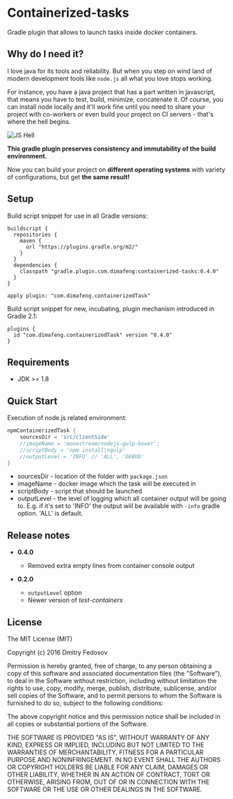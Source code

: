 # Containerized-tasks

Gradle plugin that allows to launch tasks inside docker containers.

## Why do I need it?

I love java for its tools and reliability. But when you step on wind land of modern development
tools like `node.js` all what you love stops working.

For instance, you have a java project that has a part written in javascript, that means you
have to test, build, minimize, concatenate it. Of course, you can install node locally and it'll work
fine until you need to share your project with co-workers or even build your project on CI servers -
that's where the hell begins.

![JS Hell](http://www.toonbarn.com/wordpress/wp-content/uploads/2012/04/Finn-is-losing-it-giving-up.jpg)

**This gradle plugin preserves consistency and immutability of the build environment.**

Now you can build your project on **different operating systems** with variety of configurations, but
get **the same result!**

## Setup

Build script snippet for use in all Gradle versions:

```
buildscript {
  repositories {
    maven {
      url "https://plugins.gradle.org/m2/"
    }
  }
  dependencies {
    classpath "gradle.plugin.com.dimafeng:containerized-tasks:0.4.0"
  }
}

apply plugin: "com.dimafeng.containerizedTask"
```

Build script snippet for new, incubating, plugin mechanism introduced in Gradle 2.1:

```
plugins {
  id "com.dimafeng.containerizedTask" version "0.4.0"
}
```

## Requirements

* JDK >= 1.8

## Quick Start

Execution of node.js related environment:

```groovy
npmContainerizedTask {
    sourcesDir = 'src/clientSide'
    //imageName = 'monostream/nodejs-gulp-bower';
    //scriptBody = 'npm install\ngulp'
    //outputLevel = 'INFO' // 'ALL', 'DEBUG'
}
```
* sourcesDir - location of the folder with `package.json`
* imageName - docker image which the task will be executed in
* scriptBody - script that should be launched
* outputLevel - the level of logging which all container output will be going to. E.g. if it's set
to 'INFO' the output will be available with `-info` gradle option. 'ALL' is default.

## Release notes

* **0.4.0**
    * Removed extra empty lines from container console output

* **0.2.0**
    * `outputLevel` option
    * Newer version of *test-containers*

## License

The MIT License (MIT)

Copyright (c) 2016 Dmitry Fedosov

Permission is hereby granted, free of charge, to any person obtaining a copy of this software and associated
documentation files (the "Software"), to deal in the Software without restriction, including without limitation the
rights to use, copy, modify, merge, publish, distribute, sublicense, and/or sell copies of the Software, and to permit
persons to whom the Software is furnished to do so, subject to the following conditions:

The above copyright notice and this permission notice shall be included in all copies or substantial portions of the
Software.

THE SOFTWARE IS PROVIDED "AS IS", WITHOUT WARRANTY OF ANY KIND, EXPRESS OR IMPLIED, INCLUDING BUT NOT LIMITED TO THE
WARRANTIES OF MERCHANTABILITY, FITNESS FOR A PARTICULAR PURPOSE AND NONINFRINGEMENT. IN NO EVENT SHALL THE AUTHORS OR
COPYRIGHT HOLDERS BE LIABLE FOR ANY CLAIM, DAMAGES OR OTHER LIABILITY, WHETHER IN AN ACTION OF CONTRACT, TORT OR
OTHERWISE, ARISING FROM, OUT OF OR IN CONNECTION WITH THE SOFTWARE OR THE USE OR OTHER DEALINGS IN THE SOFTWARE.
